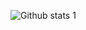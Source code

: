 ![Github stats 1](https://github-readme-stats.vercel.app/api?username=ZengerBey&show_icons=true&theme=gradient) 
